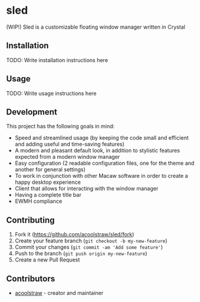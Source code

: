 # sled
(WIP!) Sled is a customizable floating window manager written in Crystal

## Installation
TODO: Write installation instructions here

## Usage
TODO: Write usage instructions here

## Development
This project has the following goals in mind:
- Speed and streamlined usage (by keeping the code small and efficient and adding useful and time-saving features)
- A modern and pleasant default look, in addition to stylistic features expected from a modern window manager
- Easy configuration (2 readable configuration files, one for the theme and another for general settings) 
- To work in conjunction with other Macaw software in order to create a happy desktop experience
- Client that allows for interacting with the window manager
- Having a complete title bar
- EWMH compliance

## Contributing
1. Fork it (<https://github.com/acoolstraw/sled/fork>)
2. Create your feature branch (`git checkout -b my-new-feature`)
3. Commit your changes (`git commit -am 'Add some feature'`)
4. Push to the branch (`git push origin my-new-feature`)
5. Create a new Pull Request

## Contributors
- [acoolstraw](https://github.com/acoolstraw) - creator and maintainer
